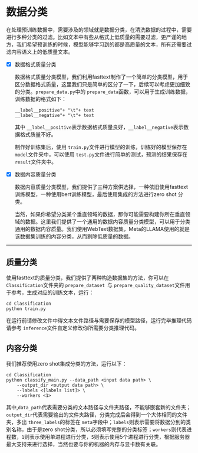 # 数据分类

在处理预训练数据中，需要涉及的领域就是数据分类，在清洗数据的过程中，需要进行多种分类的过滤。比如文本中有些从格式上低质量的需要过滤，更严谨的地方，我们希望预训练的时候，模型能够学习到的都是高质量的文本，所有还需要过滤内容语义上的低质量文本。

- [X] 数据格式质量分类

  数据格式质量分类模型，我们利用fasttext制作了一个简单的分类模型，用于区分数据格式质量，这里我们只是简单的区分了一下，后续可以考虑更加细致的分类。`prepare_data.py`中的 `prepare_data`函数，可以用于生成训练数据，训练数据的格式如下：

  ```
  __label__positive"+ "\t"+ text
  __label__negative"+ "\t"+ text
  ```

  其中 `__label__positive`表示数据格式质量良好，`__label__negative`表示数据格式质量不好。

  制作好训练集后，使用 `train.py`文件进行模型的训练，训练好的模型保存在 `model`文件夹中，可以使用 `test.py`文件进行简单的测试，预测的结果保存在 `result`文件夹中。
- [X] 数据内容质量分类

  数据内容质量分类模型，我们提供了三种方案供选择，一种依旧使用fasttext训练模型，一种使用bert训练模型，最后使用集成的方法进行zero shot 分类。

  当然，如果你希望分类某个垂直领域的数据，那你可能需要构建你所在垂直领域的数据。这里我们提供了一个通用的数据内容质量分类模型，可以用于分类通用的数据内容质量。我们使用WebText数据集，Meta的LLAMA使用的就是该数据集训练的内容分类，从而剔除低质量的数据。

---

## 质量分类

使用fasttext的质量分类，我们提供了两种构造数据集的方法，你可以在 `Classification`文件夹的 `prepare_dataset `与 `prepare_quality_dataset`文件用于参考，生成对应的训练文本，运行：

```
cd Classification
python train.py
```

在运行前请修改文件中得文本文件路径与需要保存的模型路径，运行完毕推理代码请参考 `inference`文件自定义修改你所需要分类推理代码。

## 内容分类

我们推荐使用zero shot集成分类的方法，运行以下：

```
cd Classification
python classify_main.py --data_path <input data path> \
	--output_dir <output data path> \
	--labels <[labels list]> \
	--workers <1>
```

其中,`data_path`代表需要分类的文本路径与文件夹路径，不能够嵌套新的文件夹；`output_dir`代表需要输出的文件夹路径，分类完成后会得到一个大体相同的文件夹，多出 `three_labels`的标签在 `meta`字段中；`labels`则表示需要将数据分到的类别名称，由于是zero shot分类，所以必须填写完整的分类标签；`workers`则代表进程数，`1`则表示使用单进程进行分类，`5`则表示使用5个进程进行分类，根据服务器最大支持来进行选择，当然也要与你的机器的内存与显卡数有关联。
